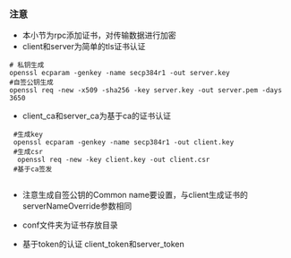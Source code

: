 ### 注意
- 本小节为rpc添加证书，对传输数据进行加密  
- client和server为简单的tls证书认证
```shell
# 私钥生成
openssl ecparam -genkey -name secp384r1 -out server.key
#自签公钥生成
openssl req -new -x509 -sha256 -key server.key -out server.pem -days 3650
```
- client_ca和server_ca为基于ca的证书认证
```shell
 #生成key
 openssl ecparam -genkey -name secp384r1 -out client.key
 #生成csr
  openssl req -new -key client.key -out client.csr
 #基于ca签发
 
```
- 注意生成自签公钥的Common name要设置，与client生成证书的serverNameOverride参数相同
- conf文件夹为证书存放目录  

- 基于token的认证 client_token和server_token
